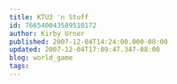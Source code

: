 ```yaml
---
title: KTU3 'n Stuff
id: 766540043589510172
author: Kirby Urner
published: 2007-12-04T14:24:00.000-08:00
updated: 2007-12-04T17:09:47.347-08:00
blog: world_game
tags: 
---
```


